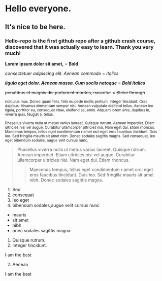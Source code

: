 # Hello everyone.
## It's nice to be here.
### Hello-repo is the first github repo after a github crash course, discovered that it was actually easy to learn. Thank you very much!


**Lorem ipsum dolor sit amet,** = **Bold**

*consectetuer adipiscing elit. Aenean commodo* = *Italics*

***ligula eget dolor. Aenean massa. Cum sociis natoque*** = ***Bold Italics***

~~penatibus et magnis dis parturient montes, nascetur~~ = ~~Strike through~~

<sub>ridiculus mus. Donec quam felis, felis eu pede mollis pretium. Integer tincidunt. Cras dapibus. Vivamus elementum semper nisi. Aenean vulputate eleifend tellus. Aenean leo ligula, porttitor eu, consequat vitae, eleifend ac, enim. Aliquam lorem ante, dapibus in, viverra quis, feugiat a, tellus.</sub>

<sup>Phasellus viverra nulla ut metus varius laoreet. Quisque rutrum. Aenean imperdiet. Etiam ultricies nisi vel augue. Curabitur ullamcorper ultricies nisi. Nam eget dui. Etiam rhoncus. Maecenas tempus, tellus eget condimentum r amet orci eget eros faucibus tincidunt. Duis leo. Sed fringilla mauris sit amet nibh. Donec sodales sagittis magna. Sed consequat, leo eget bibendum sodales, augue velit cursus nunc,</sup>

> Phasellus viverra nulla ut metus varius laoreet. Quisque rutrum. Aenean imperdiet. Etiam ultricies nisi vel augue. Curabitur ullamcorper ultricies nisi. Nam eget dui. Etiam rhoncus.
>
>> Maecenas tempus, tellus eget condimentum r amet orci eget eros faucibus tincidunt. Duis leo. Sed fringilla mauris sit amet nibh. Donec sodales sagittis magna.


1. Sed
2. consequat
3. leo eget
4. bibendum sodales,augue velit cursus nunc


- mauris
- sit amet
- nibh 
- onec sodales sagittis magna


1. Quisque rutrum.
2. Integer tincidunt.
  <html>
    <head> 
      I am the best 
    </head>
  
  
  
2. Aenean
<html>
    <head>
      I am the best
    </head>
  </html>
   
     
    
